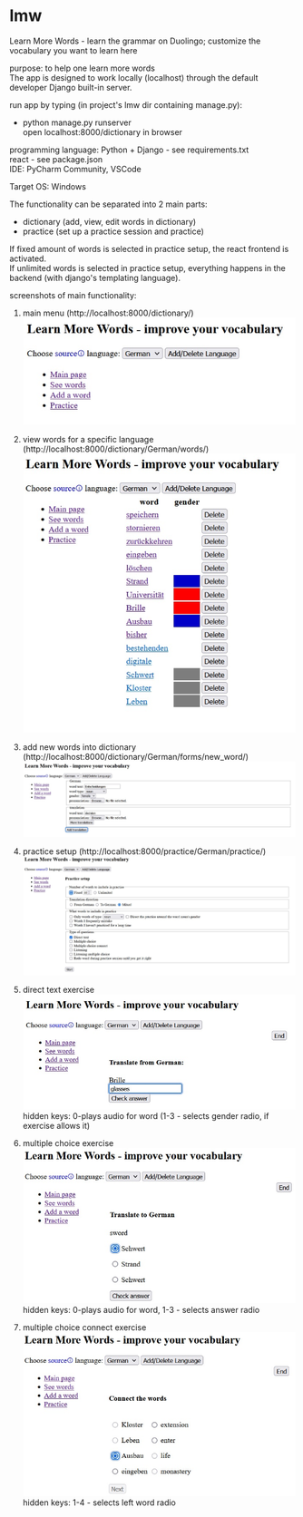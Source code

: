 # lmw
Learn More Words - learn the grammar on Duolingo; customize the vocabulary you want to learn here

purpose: to help one learn more words  
The app is designed to work locally (localhost) through the default developer Django built-in server.  

run app by typing (in project's lmw dir containing manage.py):  
- python manage.py runserver  
open localhost:8000/dictionary in browser

programming language: Python + Django - see requirements.txt  
react - see package.json  
IDE: PyCharm Community, VSCode  

Target OS: Windows  

The functionality can be separated into 2 main parts:
- dictionary (add, view, edit words in dictionary)  
- practice (set up a practice session and practice)  

If fixed amount of words is selected in practice setup, the react frontend is activated.  
If unlimited words is selected in practice setup, everything happens in the backend (with django's templating language).  

screenshots of main functionality:
1. main menu (http://localhost:8000/dictionary/)
![alt text](https://github.com/atanas3angelov/lmw/blob/main/index.jpg?raw=true)

2. view words for a specific language (http://localhost:8000/dictionary/German/words/)
![alt text](https://github.com/atanas3angelov/lmw/blob/main/words_for_specific_lang.jpg?raw=true)

3. add new words into dictionary (http://localhost:8000/dictionary/German/forms/new_word/)
![alt text](https://github.com/atanas3angelov/lmw/blob/main/adding_new_word.jpg?raw=true)

4. practice setup (http://localhost:8000/practice/German/practice/)
![alt text](https://github.com/atanas3angelov/lmw/blob/main/practice_setup.jpg?raw=true)

5. direct text exercise
![alt text](https://github.com/atanas3angelov/lmw/blob/main/direct_text.jpg?raw=true)
hidden keys: 0-plays audio for word (1-3 - selects gender radio, if exercise allows it)

6. multiple choice exercise
![alt text](https://github.com/atanas3angelov/lmw/blob/main/multiple_choice.jpg?raw=true)
hidden keys: 0-plays audio for word, 1-3 - selects answer radio

7. multiple choice connect exercise
![alt text](https://github.com/atanas3angelov/lmw/blob/main/multi_choice_connect.jpg?raw=true)
hidden keys: 1-4 - selects left word radio

